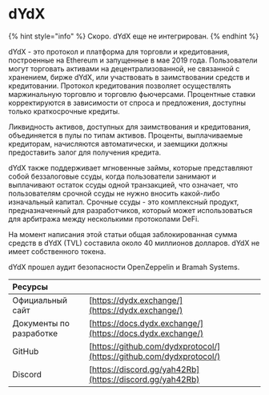 # dYdX

{% hint style="info" %}
Скоро. dYdX еще не интегрирован.
{% endhint %}

dYdX - это протокол и платформа для торговли и кредитования, построенные на Ethereum и запущенные в мае 2019 года. Пользователи могут торговать активами на децентрализованной, не связанной с хранением, бирже dYdX, или участвовать в заимствовании средств и кредитовании. Протокол кредитования позволяет осуществлять маржинальную торговлю и торговлю фьючерсами. Процентные ставки корректируются в зависимости от спроса и предложения, доступны только краткосрочные кредиты.

Ликвидность активов, доступных для заимствования и кредитования, объединяется в пулы по типам активов. Проценты, выплачиваемые кредиторам, начисляются автоматически, и заемщики должны предоставить залог для получения кредита.

dYdX также поддерживает мгновенные займы, которые представляют собой беззалоговые ссуды, когда пользователи занимают и выплачивают остаток ссуды одной транзакцией, что означает, что пользователям срочной ссуды не нужно вносить какой-либо изначальный капитал. Срочные ссуды - это комплексный продукт, предназначенный для разработчиков, который может использоваться для арбитража между несколькими протоколами DeFi.

На момент написания этой статьи общая заблокированная сумма средств в dYdX \(TVL\) составила около 40 миллионов долларов. dYdX не имеет собственного токена.

dYdX прошел аудит безопасности OpenZeppelin и Bramah Systems.

| Ресурсы                 |                                                                      |
|:----------------------- |:-------------------------------------------------------------------- |
| Официальный сайт        | [https://dydx.exchange/](https://dydx.exchange/)                     |
| Документы по разработке | [https://docs.dydx.exchange/](https://docs.dydx.exchange/)           |
| GitHub                  | [https://github.com/dydxprotocol/](https://github.com/dydxprotocol/) |
| Discord                 | [https://discord.gg/yah42Rb](https://discord.gg/yah42Rb)             |





